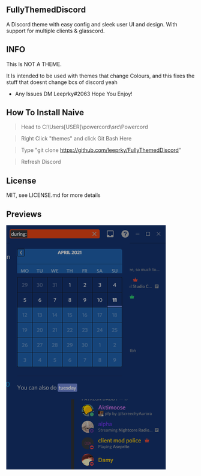 ## FullyThemedDiscord
A Discord theme with easy config and sleek user UI and design. With support for multiple clients & glasscord.

## INFO

This Is NOT A THEME.

It Is intended to be used with themes that change Colours, and this fixes the stuff that doesnt change bcs of discord yeah

- Any Issues DM Leeprky#2063
  Hope You Enjoy!

## How To Install Naive

> Head to C:\Users\[USER]\powercord\src\Powercord

> Right Click "themes" and click Git Bash Here

> Type "git clone https://github.com/leeprky/FullyThemedDiscord"

> Refresh Discord

## License

MIT, see LICENSE.md for more details

## Previews

![preview](./previews/FullyThemedDiscord.png)
